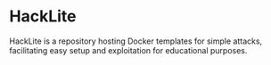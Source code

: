# HackLite
HackLite is a repository hosting Docker templates for simple attacks, facilitating easy setup and exploitation for educational purposes.
